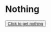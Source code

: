 <!DOCTYPE html>
<html lang="en">
<head>
<meta charset="UTF-8">
<meta name="viewport" content="width=device-width, initial-scale=1.0">
<link rel="stylesheet" href="Nothing.css">
<title>Nothing</title>
</head>
<body>
<h1>Nothing</h1>
<button class="button"><a href="Nothing.pdf" id="button-link">Click to get nothing</a></button>
</body>
</html>

